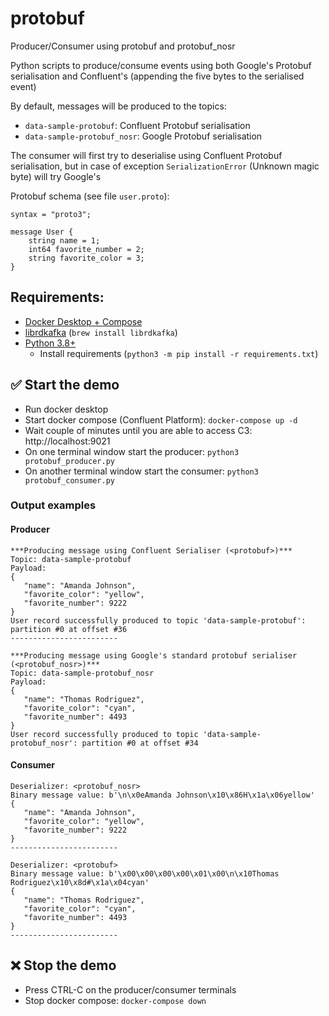 # protobuf
Producer/Consumer using protobuf and protobuf_nosr

Python scripts to produce/consume events using both Google's Protobuf serialisation and Confluent's (appending the five bytes to the serialised event)

By default, messages will be produced to the topics:
 - `data-sample-protobuf`: Confluent Protobuf serialisation
 - `data-sample-protobuf_nosr`: Google Protobuf serialisation

The consumer will first try to deserialise using Confluent Protobuf serialisation, but in case of exception `SerializationError` (Unknown magic byte) will try Google's

Protobuf schema (see file `user.proto`):
```
syntax = "proto3";

message User {
    string name = 1;
    int64 favorite_number = 2;
    string favorite_color = 3;
}
```

## Requirements:
- [Docker Desktop + Compose](https://www.docker.com/products/docker-desktop)
- [librdkafka](https://github.com/confluentinc/librdkafka) (`brew install librdkafka`)
- [Python 3.8+](https://www.python.org/downloads/)
  - Install requirements (`python3 -m pip install -r requirements.txt`)

## :white_check_mark: Start the demo
 - Run docker desktop
 - Start docker compose (Confluent Platform): `docker-compose up -d`
 - Wait couple of minutes until you are able to access C3: http://localhost:9021
 - On one terminal window start the producer: `python3 protobuf_producer.py`
 - On another terminal window start the consumer: `python3 protobuf_consumer.py`

### Output examples

#### Producer
```
***Producing message using Confluent Serialiser (<protobuf>)***
Topic: data-sample-protobuf
Payload:
{
   "name": "Amanda Johnson",
   "favorite_color": "yellow",
   "favorite_number": 9222
}
User record successfully produced to topic 'data-sample-protobuf': partition #0 at offset #36
------------------------

***Producing message using Google's standard protobuf serialiser (<protobuf_nosr>)***
Topic: data-sample-protobuf_nosr
Payload:
{
   "name": "Thomas Rodriguez",
   "favorite_color": "cyan",
   "favorite_number": 4493
}
User record successfully produced to topic 'data-sample-protobuf_nosr': partition #0 at offset #34
```

#### Consumer
```
Deserializer: <protobuf_nosr>
Binary message value: b'\n\x0eAmanda Johnson\x10\x86H\x1a\x06yellow'
{
   "name": "Amanda Johnson",
   "favorite_color": "yellow",
   "favorite_number": 9222
}
------------------------

Deserializer: <protobuf>
Binary message value: b'\x00\x00\x00\x00\x01\x00\n\x10Thomas Rodriguez\x10\x8d#\x1a\x04cyan'
{
   "name": "Thomas Rodriguez",
   "favorite_color": "cyan",
   "favorite_number": 4493
}
------------------------
```

 ## :x: Stop the demo
  - Press CTRL-C on the producer/consumer terminals
  - Stop docker compose: ```docker-compose down```